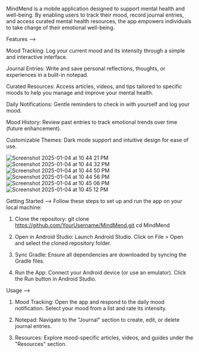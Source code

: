 MindMend is a mobile application designed to support mental health and well-being. By enabling users to track their mood, record journal entries, and access curated mental health resources, the app empowers individuals to take charge of their emotional well-being.

Features -->

Mood Tracking: Log your current mood and its intensity through a simple and interactive interface.

Journal Entries: Write and save personal reflections, thoughts, or experiences in a built-in notepad.

Curated Resources: Access articles, videos, and tips tailored to specific moods to help you manage and improve your mental health.

Daily Notifications: Gentle reminders to check in with yourself and log your mood.

Mood History: Review past entries to track emotional trends over time (future enhancement).

Customizable Themes: Dark mode support and intuitive design for ease of use.

![Screenshot 2025-01-04 at 10 44 21 PM](https://github.com/user-attachments/assets/13e3a2d9-5947-4bb5-9f6c-552b4cda680a)
![Screenshot 2025-01-04 at 10 44 32 PM](https://github.com/user-attachments/assets/6aa28c27-f01a-4b1a-bae0-2814c60e79a8)
![Screenshot 2025-01-04 at 10 44 50 PM](https://github.com/user-attachments/assets/a78edc9b-178e-430f-b355-9352f69a7374)
![Screenshot 2025-01-04 at 10 44 56 PM](https://github.com/user-attachments/assets/9a3be181-f524-4d44-b11e-59fe3b78c96c)
![Screenshot 2025-01-04 at 10 45 06 PM](https://github.com/user-attachments/assets/1af1e07f-22ae-45f9-8bd4-e7d870558dee)
![Screenshot 2025-01-04 at 10 45 12 PM](https://github.com/user-attachments/assets/c29415af-7cc2-4230-944b-08597cfbed0e)

Getting Started -->
Follow these steps to set up and run the app on your local machine:

1. Clone the repository:
      git clone https://github.com/YourUsername/MindMend.git
      cd MindMend
   
2. Open in Android Studio:
      Launch Android Studio.
      Click on File > Open and select the cloned repository folder.
   
3. Sync Gradle:
      Ensure all dependencies are downloaded by syncing the Gradle files.
   
4. Run the App:
      Connect your Android device (or use an emulator).
      Click the Run button in Android Studio.

Usage -->

1. Mood Tracking: Open the app and respond to the daily mood notification. Select your mood from a list and rate its intensity.

2. Notepad: Navigate to the "Journal" section to create, edit, or delete journal entries.

3. Resources: Explore mood-specific articles, videos, and guides under the "Resources" section.
